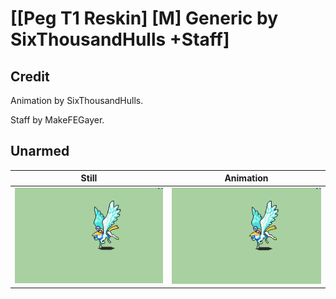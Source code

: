 # [\[Peg T1 Reskin\] \[M\] Generic by SixThousandHulls +Staff]

## Credit

Animation by SixThousandHulls.

Staff by MakeFEGayer.

## Unarmed

| Still | Animation |
| :---: | :-------: |
| ![Unarmed still](./Unarmed_000.png) | ![Unarmed animation](./Unarmed.gif) |
